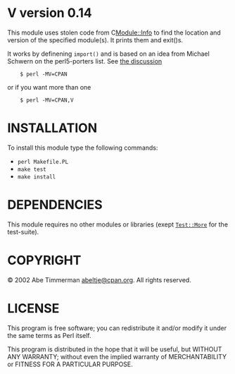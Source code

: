 # **V** version 0.14

This module uses stolen code from C<Module::Info> to find the location
and version of the specified module(s). It prints them and exit()s.

It works by definening `import()` and is based on an idea from Michael Schwern
on the perl5-porters list. See [the
discussion](https://www.nntp.perl.org/group/perl.perl5.porters/2002/01/msg51007.html)

```
    $ perl -MV=CPAN
```

or if you want more than one

```
    $ perl -MV=CPAN,V
```

# INSTALLATION

To install this module type the following commands:

-   `perl Makefile.PL`
-   `make test`
-   `make install`

# DEPENDENCIES

This module requires no other modules or libraries (exept
[`Test::More`](https://metacpan.org/pod/Test::More) for the test-suite).

# COPYRIGHT

&copy; 2002 Abe Timmerman <abeltje@cpan.org>. All rights reserved.

# LICENSE

This program is free software; you can redistribute it and/or modify
it under the same terms as Perl itself.

This program is distributed in the hope that it will be useful,
but WITHOUT ANY WARRANTY; without even the implied warranty of
MERCHANTABILITY or FITNESS FOR A PARTICULAR PURPOSE.


